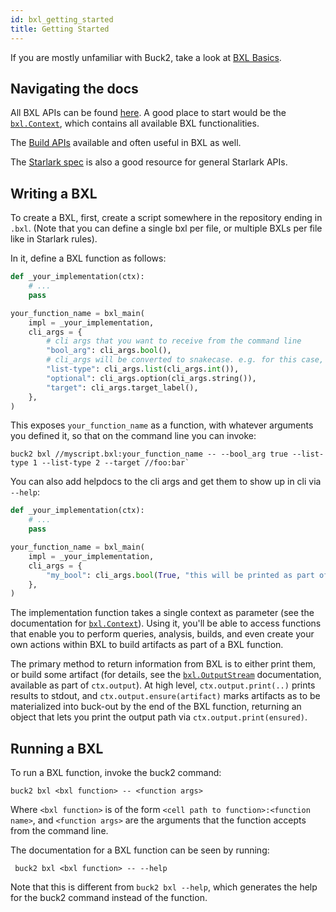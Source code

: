 ```yaml
---
id: bxl_getting_started
title: Getting Started
---
```


If you are mostly unfamiliar with Buck2, take a look at
[BXL Basics](./bxl_basics.md).

## Navigating the docs

All BXL APIs can be found [here](../../api/bxl). A good place to start would be
the [`bxl.Context`](../../api/bxl/Context), which contains all available BXL
functionalities.

The [Build APIs](../../api/build) available and often useful in BXL as well.

The [Starlark spec](https://github.com/bazelbuild/starlark/blob/master/spec.md)
is also a good resource for general Starlark APIs.

## Writing a BXL

To create a BXL, first, create a script somewhere in the repository ending in
`.bxl`. (Note that you can define a single bxl per file, or multiple BXLs per
file like in Starlark rules).

In it, define a BXL function as follows:

```python
def _your_implementation(ctx):
    # ...
    pass

your_function_name = bxl_main(
    impl = _your_implementation,
    cli_args = {
        # cli args that you want to receive from the command line
        "bool_arg": cli_args.bool(),
        # cli_args will be converted to snakecase. e.g. for this case, passed as --list-type, accessed via ctx.cli_args.list_type
        "list-type": cli_args.list(cli_args.int()),
        "optional": cli_args.option(cli_args.string()),
        "target": cli_args.target_label(),
    },
)
```

This exposes `your_function_name` as a function, with whatever arguments you
defined it, so that on the command line you can invoke:

```text
buck2 bxl //myscript.bxl:your_function_name -- --bool_arg true --list-type 1 --list-type 2 --target //foo:bar`
```

You can also add helpdocs to the cli args and get them to show up in cli via
`--help`:

```python
def _your_implementation(ctx):
    # ...
    pass

your_function_name = bxl_main(
    impl = _your_implementation,
    cli_args = {
        "my_bool": cli_args.bool(True, "this will be printed as part of `--help`")
    },
)
```

The implementation function takes a single context as parameter (see the
documentation for [`bxl.Context`](../../api/bxl/Context)). Using it, you'll be
able to access functions that enable you to perform queries, analysis, builds,
and even create your own actions within BXL to build artifacts as part of a BXL
function.

The primary method to return information from BXL is to either print them, or
build some artifact (for details, see the
[`bxl.OutputStream`](../../api/bxl/OutputStream) documentation, available as
part of `ctx.output`). At high level, `ctx.output.print(..)` prints results to
stdout, and `ctx.output.ensure(artifact)` marks artifacts as to be materialized
into buck-out by the end of the BXL function, returning an object that lets you
print the output path via `ctx.output.print(ensured)`.

## Running a BXL

To run a BXL function, invoke the buck2 command:

```text
buck2 bxl <bxl function> -- <function args>
```

Where `<bxl function>` is of the form `<cell path to function>:<function name>`,
and `<function args>` are the arguments that the function accepts from the
command line.

The documentation for a BXL function can be seen by running:

```text
 buck2 bxl <bxl function> -- --help
```

Note that this is different from `buck2 bxl --help`, which generates the help
for the buck2 command instead of the function.
